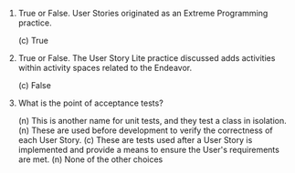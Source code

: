 1. True or False. User Stories originated as an Extreme Programming practice.

   (c) True

2. True or False. The User Story Lite practice discussed adds activities within activity spaces related to the Endeavor.

   (c) False

3. What is the point of acceptance tests?

   (n) This is another name for unit tests, and they test a class in isolation.
   (n) These are used before development to verify the correctness of each User Story.
   (c) These are tests used after a User Story is implemented and provide a means to ensure the User's requirements are met.
   (n) None of the other choices
